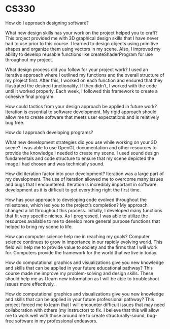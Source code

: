 # CS330

How do I approach designing software?

What new design skills has your work on the project helped you to craft?
This project provided me with 3D graphical design skills that I have never had to use prior to this course. I learned to design objects using primitive shapes and organize them using vectors in my scene. Also, I improved my ability to develop reusable functions like createShaderProgram for use throughout my project. 

What design process did you follow for your project work?
I used an iterative approach where I outlined my functions and the overall structure of my project first. After this, I worked on each function and ensured that they illustrated the desired functionality. If they didn't, I worked with the code until it worked properly. Each week, I followed this framework to create a cohesive final program.

How could tactics from your design approach be applied in future work?
Iteration is essential to software development. My rigid approach should allow me to create software that meets user expectations and is relatively bug free. 

How do I approach developing programs?

What new development strategies did you use while working on your 3D scene?
I was able to use OpenGL documentation and other resources to provide the knowledge I needed to create my scene. I used sound design fundamentals and code structure to ensure that my scene depicted the image I had chosen and was technically sound.

How did iteration factor into your development?
Iteration was a large part of my development. The use of iteration allowed me to overcome many issues and bugs that I encountered. Iteration is incredibly important in software development as it is difficult to get everything right the first time.  

How has your approach to developing code evolved throughout the milestones, which led you to the project’s completion?
My approach changed a lot throughout this process. Initially, I developed many functions that fit very specific niches. As I progressed, I was able to utilize the resources available to me to develop more general purpose functions that helped to bring my scene to life.

How can computer science help me in reaching my goals?
Computer science continues to grow in importance in our rapidly evolving world. This field will help me to provide value to society and the firms that I will work for. Computers provide the framework for the world that we live in today. 

How do computational graphics and visualizations give you new knowledge and skills that can be applied in your future educational pathway?
This course made me improve my problem-solving and design skills. These should help me as I learn new information as I will be able to troubleshoot issues more effectively. 

How do computational graphics and visualizations give you new knowledge and skills that can be applied in your future professional pathway?
This project forced me to learn that I will encounter difficult issues that may need collaboration with others (my instructor) to fix. I believe that this will allow me to work well with those around me to create structurally-sound, bug-free software in my professional endeavors.
